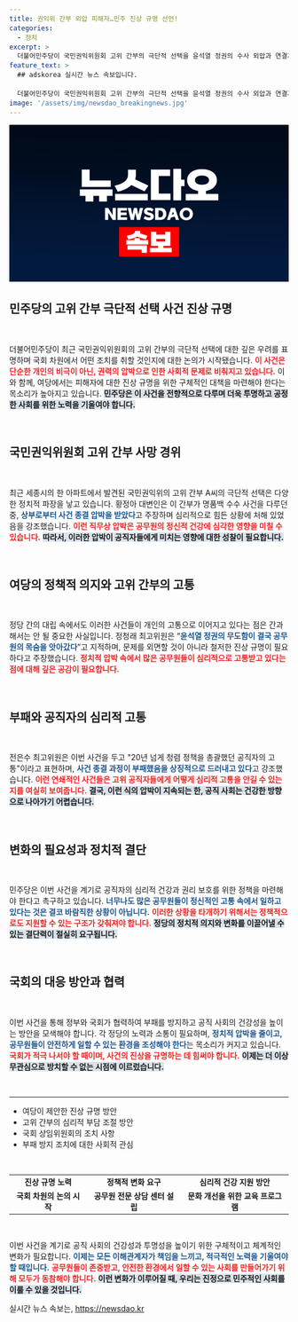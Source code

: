 ```yaml
---
title: 권익위 간부 외압 피해자…민주 진상 규명 선언!
categories:
  - 정치
excerpt: >
  더불어민주당이 국민권익위원회 고위 간부의 극단적 선택을 윤석열 정권의 수사 외압과 연결지으며 국회 차원의 진상 규명을 예고했다. 이 사건은 공직자의 고통을 드러내며 윤 정권의 부패 논란을 재조명하고 있다.
feature_text: >
  ## adskorea 실시간 뉴스 속보입니다.

  더불어민주당이 국민권익위원회 고위 간부의 극단적 선택을 윤석열 정권의 수사 외압과 연결지으며 국회 차원의 진상 규명을 예고했다. 이 사건은 공직자의 고통을 드러내며 윤 정권의 부패 논란을 재조명하고 있다.
image: '/assets/img/newsdao_breakingnews.jpg'
---
```


<p><img src="/assets/img/newsdao_breakingnews.jpg" alt="adskorea 속보" /></p>

<h2 data-ke-size="size26">민주당의 고위 간부 극단적 선택 사건 진상 규명</h2>

<p data-ke-size="size16">&nbsp;</p>

<p>더불어민주당이 최근 국민권익위원회의 고위 간부의 극단적 선택에 대한 깊은 우려를 표명하며 국회 차원에서 어떤 조치를 취할 것인지에 대한 논의가 시작됐습니다. <b><span style="color: #ee2323;">이 사건은 단순한 개인의 비극이 아닌, 권력의 압박으로 인한 사회적 문제로 비춰지고 있습니다.</span></b> 이와 함께, 여당에서는 피해자에 대한 진상 규명을 위한 구체적인 대책을 마련해야 한다는 목소리가 높아지고 있습니다. <b><span style="background-color: #21538527;">민주당은 이 사건을 전향적으로 다루며 더욱 투명하고 공정한 사회를 위한 노력을 기울여야 합니다.</span></b></p>

<p data-ke-size="size16">&nbsp;</p>

<h2 data-ke-size="size26">국민권익위원회 고위 간부 사망 경위</h2>

<p data-ke-size="size16">&nbsp;</p>

<p>최근 세종시의 한 아파트에서 발견된 국민권익위의 고위 간부 A씨의 극단적 선택은 다양한 정치적 파장을 낳고 있습니다. 황정아 대변인은 이 간부가 명품백 수수 사건을 다루던 중, <b><span style="color: #1a5490;">상부로부터 사건 종결 압박을 받았다</span></b>고 주장하며 심리적으로 힘든 상황에 처해 있었음을 강조했습니다. <b><span style="color: #ee2323;">이런 직무상 압박은 공무원의 정신적 건강에 심각한 영향을 미칠 수 있습니다.</span></b> <b><span style="background-color: #21538527;">따라서, 이러한 압박이 공직자들에게 미치는 영향에 대한 성찰이 필요합니다.</span></b></p>

<p data-ke-size="size16">&nbsp;</p>

<h2 data-ke-size="size26">여당의 정책적 의지와 고위 간부의 고통</h2>

<p data-ke-size="size16">&nbsp;</p>

<p>정당 간의 대립 속에서도 이러한 사건들이 개인의 고통으로 이어지고 있다는 점은 간과해서는 안 될 중요한 사실입니다. 정청래 최고위원은 “<b><span style="color: #1a5490;">윤석열 정권의 무도함이 결국 공무원의 목숨을 앗아갔다</span></b>”고 지적하며, 문제를 외면할 것이 아니라 철저한 진상 규명이 필요하다고 주장했습니다. <b><span style="color: #ee2323;">정치적 압박 속에서 많은 공무원들이 심리적으로 고통받고 있다는 점에 대해 깊은 공감이 필요합니다.</span></b> </p>

<p data-ke-size="size16">&nbsp;</p>

<h2 data-ke-size="size26">부패와 공직자의 심리적 고통</h2>

<p data-ke-size="size16">&nbsp;</p>

<p>전은수 최고위원은 이번 사건을 두고 "20년 넘게 청렴 정책을 총괄했던 공직자의 고통"이라고 표현하며, <b><span style="color: #1a5490;">사건 종결 과정이 부패했음을 상징적으로 드러내고 있다</span></b>고 강조했습니다. <b><span style="color: #ee2323;">이런 연쇄적인 사건들은 고위 공직자들에게 어떻게 심리적 고통을 안길 수 있는지를 여실히 보여줍니다.</span></b> <b><span style="background-color: #21538527;">결국, 이런 식의 압박이 지속되는 한, 공직 사회는 건강한 방향으로 나아가기 어렵습니다.</span></b></p>

<p data-ke-size="size16">&nbsp;</p>

<h2 data-ke-size="size26">변화의 필요성과 정치적 결단</h2>

<p data-ke-size="size16">&nbsp;</p>

<p>민주당은 이번 사건을 계기로 공직자의 심리적 건강과 권리 보호를 위한 정책을 마련해야 한다고 촉구하고 있습니다. <b><span style="color: #1a5490;">너무나도 많은 공무원들이 정신적인 고통 속에서 일하고 있다는 것은 결코 바람직한 상황이 아닙니다.</span></b> <b><span style="color: #ee2323;">이러한 상황을 타개하기 위해서는 정책적으로도 지원할 수 있는 구조가 갖춰져야 합니다.</span></b> <b><span style="background-color: #21538527;">정당의 정치적 의지와 변화를 이끌어낼 수 있는 결단력이 절실히 요구됩니다.</span></b></p>

<p data-ke-size="size16">&nbsp;</p>

<h2 data-ke-size="size26">국회의 대응 방안과 협력</h2>

<p data-ke-size="size16">&nbsp;</p>

<p>이번 사건을 통해 정부와 국회가 협력하여 부패를 방지하고 공직 사회의 건강성을 높이는 방안을 모색해야 합니다. 각 정당의 노력과 소통이 필요하며, <b><span style="color: #1a5490;">정치적 압박을 줄이고, 공무원들이 안전하게 일할 수 있는 환경을 조성해야 한다</span></b>는 목소리가 커지고 있습니다. <b><span style="color: #ee2323;">국회가 적극 나서야 할 때이며, 사건의 진상을 규명하는 데 힘써야 합니다.</span></b> <b><span style="background-color: #21538527;">이제는 더 이상 무관심으로 방치할 수 없는 시점에 이르렀습니다.</span></b></p>

<p data-ke-size="size16">&nbsp;</p>

<hr>

<ul>
  <li>여당이 제안한 진상 규명 방안</li>
  <li>고위 간부의 심리적 부담 조절 방안</li>
  <li>국회 상임위원회의 조치 사항</li>
  <li>부패 방지 조치에 대한 사회적 관심</li>
</ul>

<p data-ke-size="size16">&nbsp;</p> 

<table style="width:100%;">
  <tr>
    <td style="text-align: center; height: 17px;"><b>진상 규명 노력</b></td>
    <td style="text-align: center; height: 17px;"><b>정책적 변화 요구</b></td>
    <td style="text-align: center; height: 17px;"><b>심리적 건강 지원 방안</b></td>
  </tr>
  <tr>
    <td style="text-align: center; height: 17px;"><b>국회 차원의 논의 시작</b></td>
    <td style="text-align: center; height: 17px;"><b>공무원 전문 상담 센터 설립</b></td>
    <td style="text-align: center; height: 17px;"><b>문화 개선을 위한 교육 프로그램</b></td>
  </tr>
</table>

<p data-ke-size="size16">&nbsp;</p>

<p>이번 사건을 계기로 공직 사회의 건강성과 투명성을 높이기 위한 구체적이고 체계적인 변화가 필요합니다. <b><span style="color: #1a5490;">이제는 모든 이해관계자가 책임을 느끼고, 적극적인 노력을 기울여야 할 때입니다.</span></b> <b><span style="color: #ee2323;">공무원들이 존중받고, 안전한 환경에서 일할 수 있는 사회를 만들어가기 위해 모두가 동참해야 합니다.</span></b> <b><span style="background-color: #21538527;">이런 변화가 이루어질 때, 우리는 진정으로 민주적인 사회를 이룰 수 있을 것입니다.</span></b></p>
실시간 뉴스 속보는, <a href="https://newsdao.kr" rel="dofollow">https://newsdao.kr</a>


